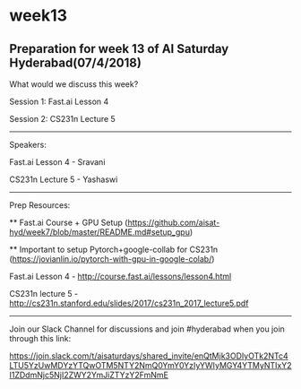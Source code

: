 # week13

Preparation for week 13 of AI Saturday Hyderabad(07/4/2018)
------
What would we discuss this week?

Session 1: Fast.ai Lesson 4

Session 2: CS231n Lecture 5

------

Speakers:

Fast.ai Lesson 4 - Sravani

CS231n Lecture 5 - Yashaswi

------

Prep Resources:

** Fast.ai Course + GPU Setup (https://github.com/aisat-hyd/week7/blob/master/README.md#setup_gpu)

** Important to setup Pytorch+google-collab for CS231n (https://jovianlin.io/pytorch-with-gpu-in-google-colab/)

Fast.ai Lesson 4 - http://course.fast.ai/lessons/lesson4.html

CS231n lecture 5 - http://cs231n.stanford.edu/slides/2017/cs231n_2017_lecture5.pdf

------

Join our Slack Channel for discussions and join #hyderabad when you join through this link: 

https://join.slack.com/t/aisaturdays/shared_invite/enQtMjk3ODIyOTk2NTc4LTU5YzUwMDYzYTQwOTM5NTY2NmQ0YmY0YzIyYWIyMGY4YTMyNTIxY2I1ZDdmNjc5NjI2ZWY2YmJiZTYzY2FmNmE
